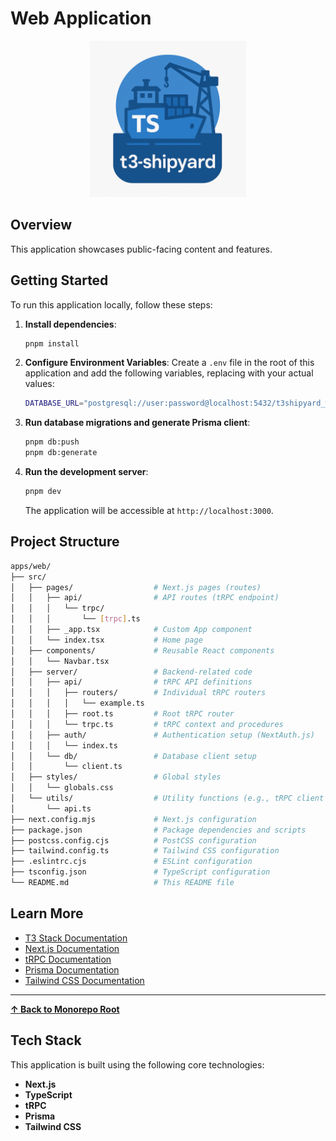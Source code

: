 # Web Application

<p align="center">
  <img src="../../t3-shipyard-image.png" alt="t3-shipyard logo" width="250"/>
</p>

## Overview

This application showcases public-facing content and features.

## Getting Started

To run this application locally, follow these steps:

1. **Install dependencies**:

   ```bash
   pnpm install
   ```

2. **Configure Environment Variables**: Create a `.env` file in the root of this application and add the following variables, replacing with your actual values:

   ```sh
   DATABASE_URL="postgresql://user:password@localhost:5432/t3shipyard_web"
   ```

3. **Run database migrations and generate Prisma client**:

   ```bash
   pnpm db:push
   pnpm db:generate
   ```

4. **Run the development server**:

   ```bash
   pnpm dev
   ```

   The application will be accessible at `http://localhost:3000`.

## Project Structure

```sh
apps/web/
├── src/
│   ├── pages/                  # Next.js pages (routes)
│   │   ├── api/                # API routes (tRPC endpoint)
│   │   │   └── trpc/
│   │   │       └── [trpc].ts
│   │   ├── _app.tsx            # Custom App component
│   │   └── index.tsx           # Home page
│   ├── components/             # Reusable React components
│   │   └── Navbar.tsx
│   ├── server/                 # Backend-related code
│   │   ├── api/                # tRPC API definitions
│   │   │   ├── routers/        # Individual tRPC routers
│   │   │   │   └── example.ts
│   │   │   ├── root.ts         # Root tRPC router
│   │   │   └── trpc.ts         # tRPC context and procedures
│   │   ├── auth/               # Authentication setup (NextAuth.js)
│   │   │   └── index.ts
│   │   └── db/                 # Database client setup
│   │       └── client.ts
│   ├── styles/                 # Global styles
│   │   └── globals.css
│   └── utils/                  # Utility functions (e.g., tRPC client setup)
│       └── api.ts
├── next.config.mjs             # Next.js configuration
├── package.json                # Package dependencies and scripts
├── postcss.config.cjs          # PostCSS configuration
├── tailwind.config.ts          # Tailwind CSS configuration
├── .eslintrc.cjs               # ESLint configuration
├── tsconfig.json               # TypeScript configuration
└── README.md                   # This README file
```

## Learn More

- [T3 Stack Documentation](https://create.t3.gg/)
- [Next.js Documentation](https://nextjs.org/docs)
- [tRPC Documentation](https://trpc.io/docs)
- [Prisma Documentation](https://www.prisma.io/docs)
- [Tailwind CSS Documentation](https://tailwindcss.com/docs)

---

**[&#8593; Back to Monorepo Root](https://github.com/dunamismax/t3-shipyard?tab=readme-ov-file#projects-overview)**

## Tech Stack

This application is built using the following core technologies:

- **Next.js**
- **TypeScript**
- **tRPC**
- **Prisma**
- **Tailwind CSS**
